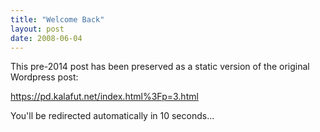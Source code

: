 ```yaml
---
title: "Welcome Back"
layout: post
date: 2008-06-04
---
```


This pre-2014 post has been preserved as a static version of the original Wordpress post:

https://pd.kalafut.net/index.html%3Fp=3.html

You'll be redirected automatically in 10 seconds...

<head>
  <meta http-equiv="refresh" content="10;url=https://pd.kalafut.net/index.html%3Fp=3.html">
</head>

